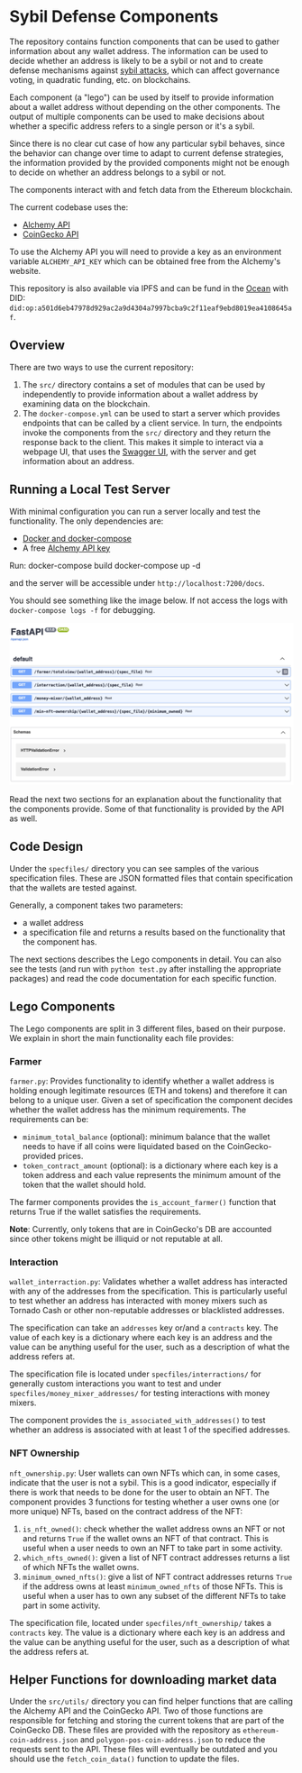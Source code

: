 # Sybil Defense Components

The repository contains function components that can be used to gather
information about any wallet address. The information can be used to decide
whether an address is likely to be a sybil or not and to create defense
mechanisms against [sybil attacks](https://en.wikipedia.org/wiki/Sybil_attack),
which can affect governance voting, in quadratic funding, etc. on blockchains.

Each component (a "lego") can be used by itself to provide information about
a wallet address without depending on the other components. The output of
multiple components can be used to make decisions about whether a specific
address refers to a single person or it's a sybil.

Since there is no clear cut case of how any particular sybil behaves, since
the behavior can change over time to adapt to current defense strategies,
the information provided by the provided components might not be enough to
decide on whether an address belongs to a sybil or not.

The components interact with and fetch data from the Ethereum blockchain.

The current codebase uses the:
- [Alchemy API](https://www.alchemy.com/)
- [CoinGecko API](https://www.coingecko.com/en/api/documentation)

To use the Alchemy API you will need to provide a key as an environment
variable `ALCHEMY_API_KEY` which can be obtained free from the Alchemy's
website.

This repository is also available via IPFS and can be fund in the [Ocean](https://market.oceanprotocol.com/asset/did:op:a501d6eb47978d929ac2a9d4304a7997bcba9c2f11eaf9ebd8019ea4108645af) 
with DID: `did:op:a501d6eb47978d929ac2a9d4304a7997bcba9c2f11eaf9ebd8019ea4108645af`.

## Overview

There are two ways to use the current repository:
1. The `src/` directory contains a set of modules that can be used by independently
to provide information about a wallet address by examining data on the blockchain.
2. The `docker-compose.yml` can be used to start a server which provides endpoints
that can be called by a client service. In turn, the endpoints invoke the
components from the `src/` directory and they return the response back to the
client. This makes it simple to interact via a webpage UI, that uses the
[Swagger UI](https://swagger.io/tools/swagger-ui/), with the server and get
information about an address.

## Running a Local Test Server

With minimal configuration you can run a server locally and test the
functionality. The only dependencies are:
- [Docker and docker-compose](https://docs.docker.com/compose/install/)
- A free [Alchemy API key](https://www.alchemy.com/)

Run:
    docker-compose build
    docker-compose up -d

and the server will be accessible under `http://localhost:7200/docs`.

You should see something like the image below. If not access the logs with
`docker-compose logs -f` for debugging.

![API](docs/api.png)

Read the next two sections for an explanation about the functionality that the
components provide. Some of that functionality is provided by the API as well.

## Code Design

Under the `specfiles/` directory you can see samples of the various specification
files. These are JSON formatted files that contain specification that the wallets
are tested against.

Generally, a component takes two parameters:
- a wallet address
- a specification file
and returns a results based on the functionality that the component has.

The next sections describes the Lego components in detail. You can also see
the tests (and run with `python test.py` after installing the appropriate
packages) and read the code documentation for each specific function.

## Lego Components

The Lego components are split in 3 different files, based on their purpose.
We explain in short the main functionality each file provides:

### Farmer
`farmer.py`: Provides functionality to identify whether a wallet address
is holding enough legitimate resources (ETH and tokens) and therefore it
can belong to a unique user. Given a set of specification the component
decides whether the wallet address has the minimum requirements. The
requirements can be:
- `minimum_total_balance` (optional): minimum balance that the wallet needs to
have if all coins were liquidated based on the CoinGecko-provided prices.
- `token_contract_amount` (optional): is a dictionary where each key is a
token address and each value represents the minimum amount of the token that
the wallet should hold.

The farmer components provides the `is_account_farmer()` function that returns
True if the wallet satisfies the requirements.

**Note**: Currently, only tokens that are in CoinGecko's DB are accounted since
other tokens might be illiquid or not reputable at all.

### Interaction
`wallet_interraction.py`: Validates whether a wallet address has interacted
with any of the addresses from the specification. This is particularly useful
to test whether an address has interacted with money mixers such as Tornado Cash
or other non-reputable addresses or blacklisted addresses.

The specification can take an `addresses` key or/and a `contracts` key.
The value of each key is a dictionary where each key is an address and the
value can be anything useful for the user, such as a description of
what the address refers at.

The specification file is located under `specfiles/interractions/` for
generally custom interactions you want to test and under
`specfiles/money_mixer_addresses/` for testing interactions with money mixers.

The component provides the `is_associated_with_addresses()` to test whether
an address is associated with at least 1 of the specified addresses.

### NFT Ownership
`nft_ownership.py`: User wallets can own NFTs which can, in some cases, indicate
that the user is not a sybil. This is a good indicator, especially if there is
work that needs to be done for the user to obtain an NFT. The component provides
3 functions for testing whether a user owns one (or more unique) NFTs, based on
the contract address of the NFT:
1. `is_nft_owned()`: check whether the wallet address owns an NFT or not and
returns `True` if the wallet owns an NFT of that contract. This is useful
when a user needs to own an NFT to take part in some activity.
2. `which_nfts_owned()`: given a list of NFT contract addresses returns a list
of which NFTs the wallet owns.
3. `minimum_owned_nfts()`: give a list of NFT contract addresses returns
`True` if the address owns at least `minimum_owned_nfts` of those NFTs. This is
useful when a user has to own any subset of the different NFTs to take part
in some activity.

The specification file, located under `specfiles/nft_ownership/` takes a
`contracts` key. The value is a dictionary where each key is an address and the
value can be anything useful for the user, such as a description of
what the address refers at.

## Helper Functions for downloading market data

Under the `src/utils/` directory you can find helper functions that are calling
the Alchemy API and the CoinGecko API. Two of those functions are responsible
for fetching and storing the current tokens that are part of the CoinGecko DB.
These files are provided with the repository as `ethereum-coin-address.json`
and `polygon-pos-coin-address.json` to reduce the requests sent to the API.
These files will eventually be outdated and you should use the
`fetch_coin_data()` function to update the files.
